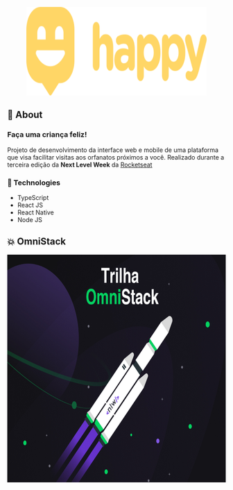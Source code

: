 <p align="center">
  <a href="https://github.com/felpshn/happy-omnistack">
    <img width="416" height="204" src="https://github.com/felpshn/happy-omnistack/blob/master/img/happy-logo.svg">
  </a>
</p>

## :scroll: About

<h3>Faça uma criança feliz!</h3>

Projeto de desenvolvimento da interface web e mobile de uma plataforma que visa facilitar visitas aos orfanatos próximos a você. Realizado durante a terceira edição da **Next Level Week** da [Rocketseat](https://rocketseat.com.br/)

### :telescope: Technologies
- TypeScript
- React JS
- React Native
- Node JS

## :boom: OmniStack

<p align="center">
  <img width="750" height="525" src="https://github.com/felpshn/happy-omnistack/blob/master/img/nlw-omnistack-banner.png">
</p>
